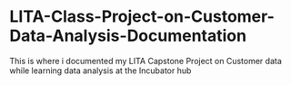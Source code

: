 # LITA-Class-Project-on-Customer-Data-Analysis-Documentation
This is where i documented my LITA Capstone Project on Customer data while learning data analysis at the Incubator hub
